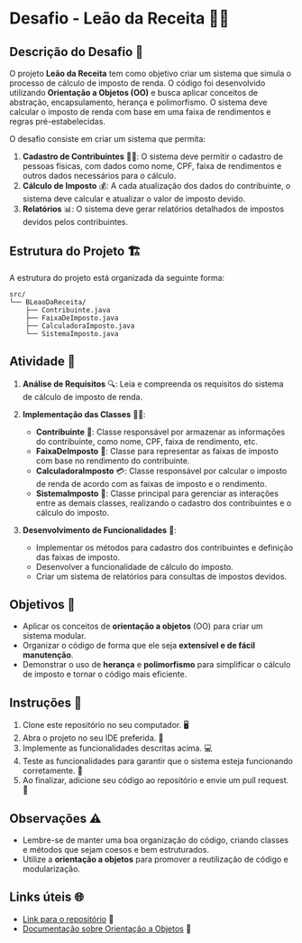 # Desafio - Leão da Receita 🦁💼

## Descrição do Desafio 📜

O projeto **Leão da Receita** tem como objetivo criar um sistema que simula o processo de cálculo de imposto de renda. O código foi desenvolvido utilizando **Orientação a Objetos (OO)** e busca aplicar conceitos de abstração, encapsulamento, herança e polimorfismo. O sistema deve calcular o imposto de renda com base em uma faixa de rendimentos e regras pré-estabelecidas.

O desafio consiste em criar um sistema que permita:

1. **Cadastro de Contribuintes** 🧑‍💼: O sistema deve permitir o cadastro de pessoas físicas, com dados como nome, CPF, faixa de rendimentos e outros dados necessários para o cálculo.
2. **Cálculo de Imposto** 💰: A cada atualização dos dados do contribuinte, o sistema deve calcular e atualizar o valor de imposto devido.
3. **Relatórios** 📊: O sistema deve gerar relatórios detalhados de impostos devidos pelos contribuintes.

## Estrutura do Projeto 🏗️

A estrutura do projeto está organizada da seguinte forma:

```plaintext
src/
└── BLeaoDaReceita/
    ├── Contribuinte.java
    ├── FaixaDeImposto.java
    ├── CalculadoraImposto.java
    └── SistemaImposto.java
```

## Atividade 📝

1. **Análise de Requisitos** 🔍: Leia e compreenda os requisitos do sistema de cálculo de imposto de renda.
2. **Implementação das Classes** 🧑‍💻:
    - **Contribuinte** 👤: Classe responsável por armazenar as informações do contribuinte, como nome, CPF, faixa de rendimento, etc.
    - **FaixaDeImposto** 💼: Classe para representar as faixas de imposto com base no rendimento do contribuinte.
    - **CalculadoraImposto** 💳: Classe responsável por calcular o imposto de renda de acordo com as faixas de imposto e o rendimento.
    - **SistemaImposto** 🏢: Classe principal para gerenciar as interações entre as demais classes, realizando o cadastro dos contribuintes e o cálculo do imposto.

3. **Desenvolvimento de Funcionalidades** 🔧:
    - Implementar os métodos para cadastro dos contribuintes e definição das faixas de imposto.
    - Desenvolver a funcionalidade de cálculo do imposto.
    - Criar um sistema de relatórios para consultas de impostos devidos.

## Objetivos 🎯

- Aplicar os conceitos de **orientação a objetos** (OO) para criar um sistema modular.
- Organizar o código de forma que ele seja **extensível e de fácil manutenção**.
- Demonstrar o uso de **herança** e **polimorfismo** para simplificar o cálculo de imposto e tornar o código mais eficiente.

## Instruções 📍

1. Clone este repositório no seu computador. 🖥️
2. Abra o projeto no seu IDE preferida. 🔧
3. Implemente as funcionalidades descritas acima. 💻
4. Teste as funcionalidades para garantir que o sistema esteja funcionando corretamente. 🧪
5. Ao finalizar, adicione seu código ao repositório e envie um pull request. 🔄

## Observações ⚠️

- Lembre-se de manter uma boa organização do código, criando classes e métodos que sejam coesos e bem estruturados.
- Utilize a **orientação a objetos** para promover a reutilização de código e modularização.

## Links úteis 🌐

- [Link para o repositório](https://github.com/fernandosantos01/Desafios-OO/tree/main/src/BLeaoDaReceita) 🔗
- [Documentação sobre Orientação a Objetos](https://pt.wikipedia.org/wiki/Programa%C3%A7%C3%A3o_orientada_a_objetos) 📖
